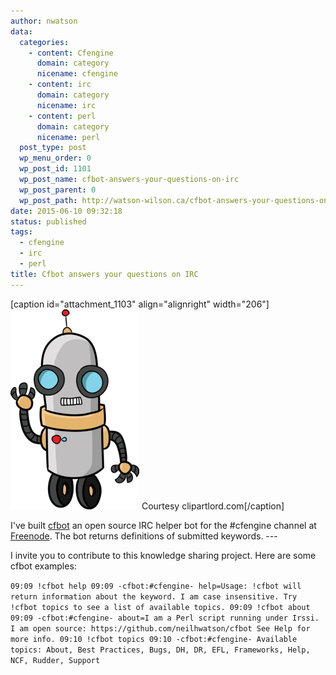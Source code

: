 ```yaml
---
author: nwatson
data:
  categories:
    - content: Cfengine
      domain: category
      nicename: cfengine
    - content: irc
      domain: category
      nicename: irc
    - content: perl
      domain: category
      nicename: perl
  post_type: post
  wp_menu_order: 0
  wp_post_id: 1101
  wp_post_name: cfbot-answers-your-questions-on-irc
  wp_post_parent: 0
  wp_post_path: http://watson-wilson.ca/cfbot-answers-your-questions-on-irc/
date: 2015-06-10 09:32:18
status: published
tags:
  - cfengine
  - irc
  - perl
title: Cfbot answers your questions on IRC
---
```

[caption id="attachment_1103" align="alignright" width="206"]![Courtesy clipartlord.com](/static/images/robot41.png)
Courtesy clipartlord.com[/caption]

I've built [cfbot](https://github.com/neilhwatson/cfbot) an open source
IRC helper bot for the #cfengine channel at [Freenode](http://freenode.net).
The bot returns definitions of submitted keywords. ---

I invite you to contribute to this knowledge sharing project. Here are
some cfbot examples:

` 09:09 !cfbot help 09:09 -cfbot:#cfengine- help=Usage: !cfbot will
return information about the keyword. I am case insensitive. Try !cfbot
topics to see a list of available topics.
09:09 !cfbot about 09:09 -cfbot:#cfengine- about=I am a Perl script
running under Irssi. I am open source:
https://github.com/neilhwatson/cfbot See Help for more info.
09:10 !cfbot topics 09:10 -cfbot:#cfengine- Available topics: About,
Best Practices, Bugs, DH, DR, EFL, Frameworks, Help, NCF, Rudder,
Support `
